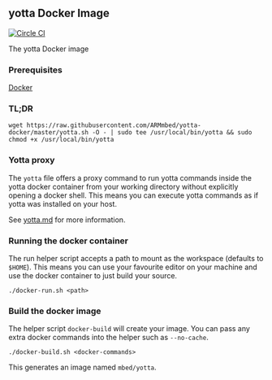 ## yotta Docker Image

[![Circle CI](https://circleci.com/gh/ARMmbed/yotta-docker.svg?style=shield)](https://circleci.com/gh/ARMmbed/yotta-docker)

The yotta Docker image

### Prerequisites

[Docker](https://www.docker.com/)

### TL;DR

```
wget https://raw.githubusercontent.com/ARMmbed/yotta-docker/master/yotta.sh -O - | sudo tee /usr/local/bin/yotta && sudo chmod +x /usr/local/bin/yotta
```

### Yotta proxy

The ```yotta``` file offers a proxy command to run yotta commands inside the yotta docker container from your working directory without explicitly opening a docker shell. This means you can execute yotta commands as if yotta was installed on your host.

See [yotta.md](yotta.md) for more information.

### Running the docker container

The run helper script accepts a path to mount as the workspace (defaults to `$HOME`). This means you can use your favourite editor on your machine and use the docker container to just build your source.

```
./docker-run.sh <path>
```

### Build the docker image

The helper script ```docker-build``` will create your image. You can pass any extra docker commands into the helper such as ```--no-cache```.

```
./docker-build.sh <docker-commands>
```

This generates an image named ```mbed/yotta```.
